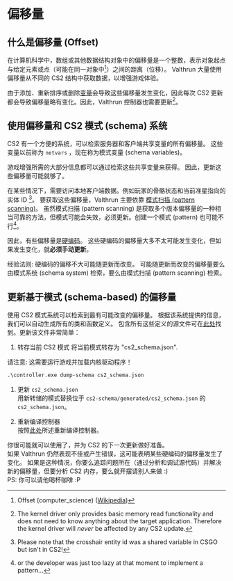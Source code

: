 # 偏移量
## 什么是偏移量 (Offset)
在计算机科学中，数组或其他数据结构对象中的偏移量是一个整数，表示对象起点与给定元素或点（可能在同一对象中[^4]）之间的距离（位移）。
Valthrun 大量使用偏移量从不同的 CS2 结构中获取数据，以增强游戏体验。

由于添加、重新排序或删除[变量](https://en.wikipedia.org/wiki/Variable_(computer_science))会导致这些偏移量发生变化，因此每次 CS2 更新都会导致偏移量略有变化。因此，Valthrun 控制器也需要更新[^3]。

## 使用偏移量和 CS2 模式 (schema) 系统
CS2 有一个方便的系统，可以检索服务器和客户端共享变量的所有偏移量。 
这些变量以前称为 `netvars` ，现在称为模式变量 (schema variables)。

游戏增强所需的大部分信息都可以通过检索这些共享变量来获得。
因此，更新这些偏移量可能就够了。

在某些情况下，需要访问本地客户端数据。例如玩家的骨骼状态和当前准星指向的实体 ID [^1]。
要获取这些偏移量，Valthrun 主要依靠 [模式扫描 (pattern scanning)](https://www.unknowncheats.me/forum/general-programming-and-reversing/133228-implement-pattern-scanning-obtain-offsets-dynamically.html)。
虽然模式扫描 (pattern scanning) 是获取多个版本偏移量的一种相当可靠的方法，但模式可能会失效，必须更新。创建一个模式 (pattern) 也可能不行[^2]。

因此，有些偏移量是[硬编码](https://en.wikipedia.org/wiki/Hard_coding)。 
这些硬编码的偏移量大多不太可能发生变化，但如果发生变化，就**必须手动更新**。

经验法则: 
硬编码的偏移不大可能随更新而改变。
可能随更新而改变的偏移量要么由模式系统 (schema system) 检索，要么由模式扫描 (pattern scanning) 检索。

## 更新基于模式 (schema-based) 的偏移量
使用 CS2 模式系统可以检索到最有可能改变的偏移量。
根据该系统提供的信息，我们可以自动生成所有的类和函数定义。
包含所有这些定义的源文件可在[此处](https://github.com/WolverinDEV/Valthrun/blob/master/cs2-schema/generated/cs2_schema.json)找到。更新该文件非常简单：

1. 转存当前 CS2 模式
   将当前模式转存为 "cs2_schema.json".
  
  请注意:
  这需要运行游戏并加载内核驱动程序！
```ps
.\controller.exe dump-schema cs2_schema.json
```  

1. 更新 `cs2_schema.json`  
用新转储的模式替换位于 `cs2-schema/generated/cs2_schema.json` 的 `cs2_schema.json`。
  
1. 重新编译控制器  
按照[此处](https://github.com/WolverinDEV/Valthrun/blob/master/BUILD.MD#2-overlay)所述重新编译控制器。
  
你很可能就可以使用了，并为 CS2 的下一次更新做好准备。  
如果 Valthrun 仍然表现不佳或产生错误，这可能表明某些硬编码的偏移量发生了变化。
如果是这种情况，你要么追踪问题所在（通过分析和调试源代码）并解决新的偏移量，但要分析 CS2 内存，要么就开摆请别人来做 :)   
PS: 你可以请他喝杯咖啡 :P

[^1]: Please note that the crosshair entity id was a shared variable in CSGO but isn't in CS2!
[^2]: or the developer was just too lazy at that moment to implement a pattern...
[^3]: The kernel driver only provides basic memory read functionality and does not need to know anything about the target application.
Therefore the kernel driver will *never* be affected by any CS2 update.
[^4]: Offset (computer_science) ([Wikipedia](https://en.wikipedia.org/wiki/Offset_(computer_science)))
